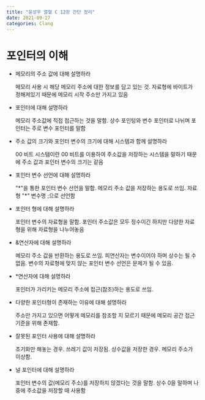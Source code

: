 ```yaml
---
title: "윤성우 열혈 C 12장 간단 정리"
date: 2021-09-27
categories: Clang
---
```


# 포인터의 이해

- 메모리의 주소 값에 대해 설명하라

  메모리 사용 시 해당 메모리 주소에 대한 정보를 담고 있는 것. 자료형에 바이트가 정해져있기 때문에 메모리 시작 주소만 가지고 있음

- 포인터에 대해 설명하라

  메모리 주소값에 직접 접근하는 것을 말함. 상수 포인텅와 변수 포인터로 나뉘며 포인터는 주로 변수 포인터를 말함

- 주소 값의 크기와 포인터 변수의 크기에 대해 시스템과 함께 설명하라

  00 비트 시스템이란 00 비트를 이용하여 주소값을 저장하는 시스템을 말하기 때문에 주소 값과 포인터 변수의 크기는 같음

- 포인터 변수 선언에 대해 설명하라

  "\*"을 통한 포인터 변수 선언을 말함. 메모리 주소 값을 저장하는 용도로 쓰임. 자료형 "\*" 변수명 ;으로 선언함

- 포인터 형에 대해 설명하라

  포인터 변수의 자료형을 말함. 포인터 주소값은 모두 정수이긴 하지만 다양한 자료형을 위해 자료형을 나누어놓음

- &연산자에 대해 설명하라

  메모리 주소 값을 반환하는 용도로 쓰임. 피연산자는 변수이어야 하며 상수는 될 수 없음. 변수의 자료형에 맞지 않는 포인터 변수 선언은 문제가 될 수 있음.

- \*연산자에 대해 설명하라

  포인터가 가리키는 메모리 주소에 접근(참조)하는 용도로 쓰임.

- 다양한 포인터형이 존재하는 이유에 대해 설명하라

  주소만 가지고 있으면 어떻게 메모리를 참조할 지 모르기 때문에 메모리 공간 접근 기준을 위해 존재함.

- 잘못된 포인터 사용에 대해 설명하라

  초기화만 해놓는 경우. 쓰레기 값이 저장됨. 상수값을 저장한 경우. 메모리 주소가 이상함.

- 널 포인터에 대해 설명하라

  포인터 변수의 값(메모리 주소)를 저장하지 않겠다는 것을 말함. 상수 0을 말하며 나중에 주소값을 저장할 때 사용함
